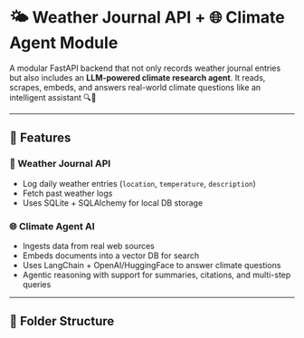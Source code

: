 # 🌤️ Weather Journal API + 🌐 Climate Agent Module

A modular FastAPI backend that not only records weather journal entries but also includes an **LLM-powered climate research agent**. It reads, scrapes, embeds, and answers real-world climate questions like an intelligent assistant 🔍🧠

---

## 🚀 Features

### 📝 Weather Journal API
- Log daily weather entries (`location`, `temperature`, `description`)
- Fetch past weather logs
- Uses SQLite + SQLAlchemy for local DB storage

### 🌐 Climate Agent AI
- Ingests data from real web sources
- Embeds documents into a vector DB for search
- Uses LangChain + OpenAI/HuggingFace to answer climate questions
- Agentic reasoning with support for summaries, citations, and multi-step queries

---

## 📁 Folder Structure

